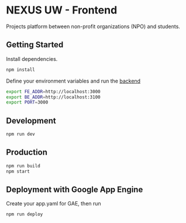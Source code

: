 # NEXUS UW - Frontend

Projects platform between non-profit organizations (NPO) and students.

## Getting Started

Install dependencies.

```sh
npm install
```

Define your environment variables and run the [backend](https://github.com/vwidjaya/nexus-be)

```sh
export FE_ADDR=http://localhost:3000
export BE_ADDR=http://localhost:3100
export PORT=3000
```

## Development

```sh
npm run dev
```

## Production

```sh
npm run build
npm start
```

## Deployment with Google App Engine

Create your app.yaml for GAE, then run

```sh
npm run deploy
```
